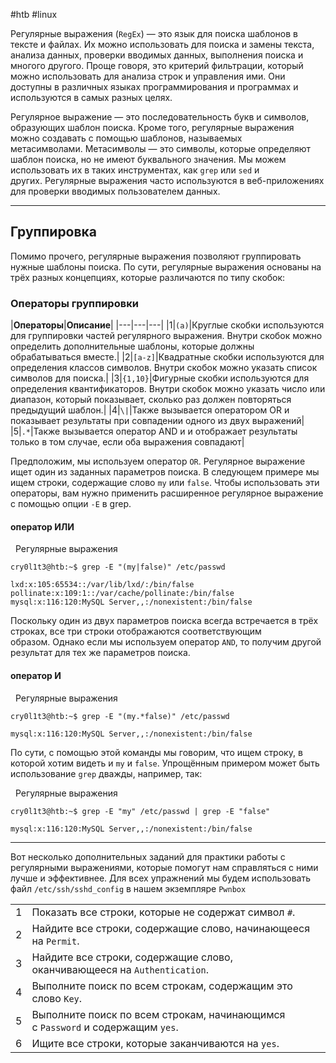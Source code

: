 #htb #linux 

Регулярные выражения (`RegEx`) — это язык для поиска шаблонов в тексте и файлах. Их можно использовать для поиска и замены текста, анализа данных, проверки вводимых данных, выполнения поиска и многого другого. Проще говоря, это критерий фильтрации, который можно использовать для анализа строк и управления ими. Они доступны в различных языках программирования и программах и используются в самых разных целях.

Регулярное выражение — это последовательность букв и символов, образующих шаблон поиска. Кроме того, регулярные выражения можно создавать с помощью шаблонов, называемых метасимволами. Метасимволы — это символы, которые определяют шаблон поиска, но не имеют буквального значения. Мы можем использовать их в таких инструментах, как `grep` или `sed` и других. Регулярные выражения часто используются в веб-приложениях для проверки вводимых пользователем данных.

---

## Группировка

Помимо прочего, регулярные выражения позволяют группировать нужные шаблоны поиска. По сути, регулярные выражения основаны на трёх разных концепциях, которые различаются по типу скобок:

### Операторы группировки

|**Операторы**|**Описание**|
|---|---|---|
|1|`(a)`|Круглые скобки используются для группировки частей регулярного выражения. Внутри скобок можно определить дополнительные шаблоны, которые должны обрабатываться вместе.|
|2|`[a-z]`|Квадратные скобки используются для определения классов символов. Внутри скобок можно указать список символов для поиска.|
|3|`{1,10}`|Фигурные скобки используются для определения квантификаторов. Внутри скобок можно указать число или диапазон, который показывает, сколько раз должен повторяться предыдущий шаблон.|
|4|`\|`|Также вызывается оператором OR и показывает результаты при совпадении одного из двух выражений|
|5|`.*`|Также вызывается оператор AND и и отображает результаты только в том случае, если оба выражения совпадают|

Предположим, мы используем оператор `OR`. Регулярное выражение ищет один из заданных параметров поиска. В следующем примере мы ищем строки, содержащие слово `my` или `false`. Чтобы использовать эти операторы, вам нужно применить расширенное регулярное выражение с помощью опции `-E` в grep.

#### оператор ИЛИ

  Регулярные выражения

```shell-session
cry0l1t3@htb:~$ grep -E "(my|false)" /etc/passwd

lxd:x:105:65534::/var/lib/lxd/:/bin/false
pollinate:x:109:1::/var/cache/pollinate:/bin/false
mysql:x:116:120:MySQL Server,,:/nonexistent:/bin/false
```

Поскольку один из двух параметров поиска всегда встречается в трёх строках, все три строки отображаются соответствующим образом. Однако если мы используем оператор `AND`, то получим другой результат для тех же параметров поиска.

#### оператор И

  Регулярные выражения

```shell-session
cry0l1t3@htb:~$ grep -E "(my.*false)" /etc/passwd

mysql:x:116:120:MySQL Server,,:/nonexistent:/bin/false
```

По сути, с помощью этой команды мы говорим, что ищем строку, в которой хотим видеть и `my` и `false`. Упрощённым примером может быть использование `grep` дважды, например, так:

  Регулярные выражения

```shell-session
cry0l1t3@htb:~$ grep -E "my" /etc/passwd | grep -E "false"

mysql:x:116:120:MySQL Server,,:/nonexistent:/bin/false
```

---

Вот несколько дополнительных заданий для практики работы с регулярными выражениями, которые помогут нам справляться с ними лучше и эффективнее. Для всех упражнений мы будем использовать файл `/etc/ssh/sshd_config` в нашем экземпляре `Pwnbox`

| | |
|---|---|
|1|Показать все строки, которые не содержат символ `#`.|
|2|Найдите все строки, содержащие слово, начинающееся на `Permit`.|
|3|Найдите все строки, содержащие слово, оканчивающееся на `Authentication`.|
|4|Выполните поиск по всем строкам, содержащим это слово `Key`.|
|5|Выполните поиск по всем строкам, начинающимся с `Password` и содержащим `yes`.|
|6|Ищите все строки, которые заканчиваются на `yes`.|